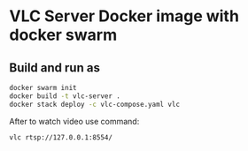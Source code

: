 # VLC Server Docker image with docker swarm

## Build and run as

```bash
docker swarm init
docker build -t vlc-server .
docker stack deploy -c vlc-compose.yaml vlc
```
After to watch video use command:
```bash
vlc rtsp://127.0.0.1:8554/
```
